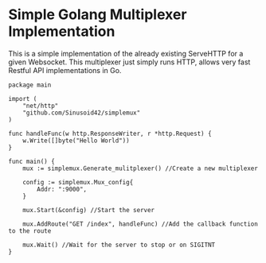 # Simple Golang Multiplexer Implementation

This is a simple implementation of the already existing ServeHTTP for a given Websocket.
This multiplexer just simply runs HTTP, allows very fast Restful API implementations in Go.

```
package main

import (
	"net/http"
	"github.com/Sinusoid42/simplemux"
)

func handleFunc(w http.ResponseWriter, r *http.Request) {
	w.Write([]byte("Hello World"))
}

func main() {
	mux := simplemux.Generate_mulitplexer() //Create a new multiplexer

	config := simplemux.Mux_config{
		Addr: ":9000",
	}

	mux.Start(&config) //Start the server

	mux.AddRoute("GET /index", handleFunc) //Add the callback function to the route

	mux.Wait() //Wait for the server to stop or on SIGITNT
}
```